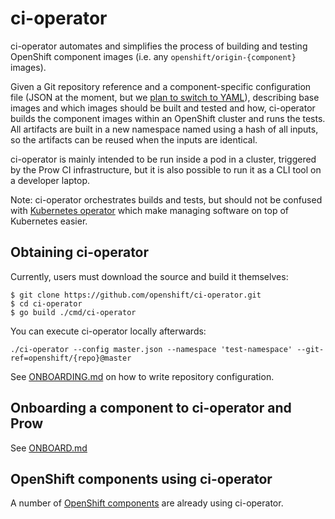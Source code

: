 # ci-operator

ci-operator automates and simplifies the process of building and testing
OpenShift component images (i.e. any `openshift/origin-{component}` images).

Given a Git repository reference and a component-specific configuration file
(JSON at the moment, but we [plan to switch to YAML](#46)), describing base
images and which images should be built and tested and how, ci-operator builds
the component images within an OpenShift cluster and runs the tests. All
artifacts are built in a new namespace named using a hash of all inputs, so the
artifacts can be reused when the inputs are identical.

ci-operator is mainly intended to be run inside a pod in a cluster, triggered by
the Prow CI infrastructure, but it is also possible to run it as a CLI tool on a
developer laptop.

Note: ci-operator orchestrates builds and tests, but should not be confused
with [Kubernetes operator](https://coreos.com/operators/) which make managing
software on top of Kubernetes easier.

## Obtaining ci-operator

Currently, users must download the source and build it themselves:

```
$ git clone https://github.com/openshift/ci-operator.git
$ cd ci-operator
$ go build ./cmd/ci-operator
```

You can execute ci-operator locally afterwards:

```
./ci-operator --config master.json --namespace 'test-namespace' --git-ref=openshift/{repo}@master
```

See [ONBOARDING.md](ONBOARDING.md#config.json) on how to write repository
configuration.

## Onboarding a component to ci-operator and Prow

See [ONBOARD.md](ONBOARD.md)

## OpenShift components using ci-operator

A number of [OpenShift
components](https://github.com/openshift/release/tree/master/ci-operator/config)
are already using ci-operator.
